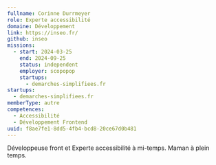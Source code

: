 ```yaml
---
fullname: Corinne Durrmeyer
role: Experte accessibilité
domaine: Développement
link: https://inseo.fr/
github: inseo
missions:
  - start: 2024-03-25
    end: 2024-09-25
    status: independent
    employer: scopopop
    startups:
      - demarches-simplifiees.fr
startups:
  - demarches-simplifiees.fr
memberType: autre
competences:
  - Accessibilité
  - Développement Frontend
uuid: f8ae7fe1-8dd5-4fb4-bcd8-20ce67d0b481
---
```

Développeuse front et Experte accessibilité à mi-temps.
Maman à plein temps.